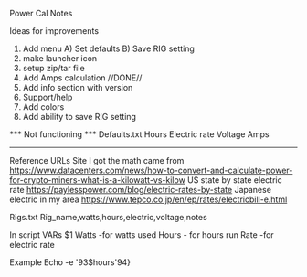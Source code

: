Power Cal Notes

Ideas for improvements
1) Add menu
	A) Set defaults
	B) Save RIG setting
2) make launcher icon
3) setup zip/tar file
4) Add Amps calculation //DONE//
5) Add info section with version
6) Support/help
7) Add colors
8) Add ability to save RIG setting

*** Not functioning ***
Defaults.txt
Hours
Electric rate
Voltage
Amps
*** ***

Reference URLs
Site I got the math came from
https://www.datacenters.com/news/how-to-convert-and-calculate-power-for-crypto-miners-what-is-a-kilowatt-vs-kilow
US state by state electric rate
https://paylesspower.com/blog/electric-rates-by-state
Japanese electric in my area
https://www.tepco.co.jp/en/ep/rates/electricbill-e.html

Rigs.txt
Rig_name,watts,hours,electric,voltage,notes

In script VARs
$1
Watts -for watts used
Hours - for hours run
Rate  -for electric rate

Example
Echo -e \'93$hours\'94}
